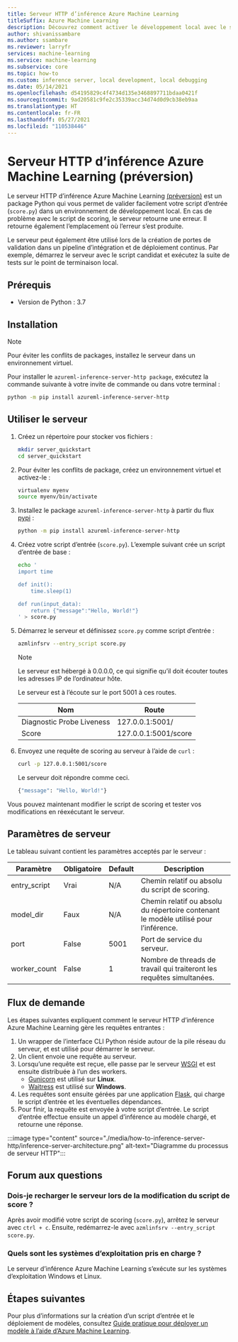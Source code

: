 ```yaml
---
title: Serveur HTTP d’inférence Azure Machine Learning
titleSuffix: Azure Machine Learning
description: Découvrez comment activer le développement local avec le serveur HTTP d’inférence Azure Machine Learning.
author: shivanissambare
ms.author: ssambare
ms.reviewer: larryfr
services: machine-learning
ms.service: machine-learning
ms.subservice: core
ms.topic: how-to
ms.custom: inference server, local development, local debugging
ms.date: 05/14/2021
ms.openlocfilehash: d54195829c4f4734d135e3468897711bdaa0421f
ms.sourcegitcommit: 9ad20581c9fe2c35339acc34d74d0d9cb38eb9aa
ms.translationtype: HT
ms.contentlocale: fr-FR
ms.lasthandoff: 05/27/2021
ms.locfileid: "110538446"
---
```

# <a name="azure-machine-learning-inference-http-server-preview"></a>Serveur HTTP d’inférence Azure Machine Learning (préversion)

Le serveur HTTP d’inférence Azure Machine Learning [(préversion)](https://azure.microsoft.com/support/legal/preview-supplemental-terms/) est un package Python qui vous permet de valider facilement votre script d’entrée (`score.py`) dans un environnement de développement local. En cas de problème avec le script de scoring, le serveur retourne une erreur. Il retourne également l’emplacement où l’erreur s’est produite.

Le serveur peut également être utilisé lors de la création de portes de validation dans un pipeline d’intégration et de déploiement continus. Par exemple, démarrez le serveur avec le script candidat et exécutez la suite de tests sur le point de terminaison local.

## <a name="prerequisites"></a>Prérequis

- Version de Python : 3.7

## <a name="installation"></a>Installation

> [!NOTE]
> Pour éviter les conflits de packages, installez le serveur dans un environnement virtuel.

Pour installer le `azureml-inference-server-http package`, exécutez la commande suivante à votre invite de commande ou dans votre terminal :

```bash
python -m pip install azureml-inference-server-http
```

## <a name="use-the-server"></a>Utiliser le serveur

1. Créez un répertoire pour stocker vos fichiers :

    ```bash
    mkdir server_quickstart
    cd server_quickstart
    ```

1. Pour éviter les conflits de package, créez un environnement virtuel et activez-le :

    ```bash
    virtualenv myenv
    source myenv/bin/activate
    ```

1. Installez le package `azureml-inference-server-http` à partir du flux [pypi](https://pypi.org/) :

    ```bash
    python -m pip install azureml-inference-server-http
    ```

1. Créez votre script d’entrée (`score.py`). L’exemple suivant crée un script d’entrée de base :

    ```bash
    echo '
    import time

    def init():
        time.sleep(1)

    def run(input_data):
        return {"message":"Hello, World!"}
    ' > score.py
    ```

1. Démarrez le serveur et définissez `score.py` comme script d’entrée :

    ```bash
    azmlinfsrv --entry_script score.py
    ```

    > [!NOTE]
    > Le serveur est hébergé à 0.0.0.0, ce qui signifie qu’il doit écouter toutes les adresses IP de l’ordinateur hôte.

    Le serveur est à l’écoute sur le port 5001 à ces routes.

    | Nom | Route|
    | --- | --- |
    | Diagnostic Probe Liveness | 127.0.0.1:5001/|
    | Score | 127.0.0.1:5001/score|

1. Envoyez une requête de scoring au serveur à l’aide de `curl` :

    ```bash
    curl -p 127.0.0.1:5001/score
    ```

    Le serveur doit répondre comme ceci.

    ```bash
    {"message": "Hello, World!"}
    ```

Vous pouvez maintenant modifier le script de scoring et tester vos modifications en réexécutant le serveur.

## <a name="server-parameters"></a>Paramètres de serveur

Le tableau suivant contient les paramètres acceptés par le serveur :

| Paramètre | Obligatoire | Default | Description |
| ---- | --- | ---- | ----|
| entry_script | Vrai | N/A | Chemin relatif ou absolu du script de scoring.|
| model_dir | Faux | N/A | Chemin relatif ou absolu du répertoire contenant le modèle utilisé pour l’inférence.
| port | False | 5001 | Port de service du serveur.|
| worker_count | False | 1 | Nombre de threads de travail qui traiteront les requêtes simultanées. |

## <a name="request-flow"></a>Flux de demande

Les étapes suivantes expliquent comment le serveur HTTP d’inférence Azure Machine Learning gère les requêtes entrantes :

1. Un wrapper de l’interface CLI Python réside autour de la pile réseau du serveur, et est utilisé pour démarrer le serveur.
1. Un client envoie une requête au serveur.
1. Lorsqu’une requête est reçue, elle passe par le serveur [WSGI](https://www.fullstackpython.com/wsgi-servers.html) et est ensuite distribuée à l’un des workers.
    - [Gunicorn](https://docs.gunicorn.org/) est utilisé sur __Linux__.
    - [Waitress](https://docs.pylonsproject.org/projects/waitress/) est utilisé sur __Windows__.
1. Les requêtes sont ensuite gérées par une application [Flask](https://flask.palletsprojects.com/), qui charge le script d’entrée et les éventuelles dépendances.
1. Pour finir, la requête est envoyée à votre script d’entrée. Le script d’entrée effectue ensuite un appel d’inférence au modèle chargé, et retourne une réponse.

:::image type="content" source="./media/how-to-inference-server-http/inference-server-architecture.png" alt-text="Diagramme du processus de serveur HTTP":::
## <a name="frequently-asked-questions"></a>Forum aux questions

### <a name="do-i-need-to-reload-the-server-when-changing-the-score-script"></a>Dois-je recharger le serveur lors de la modification du script de score ?

Après avoir modifié votre script de scoring (`score.py`), arrêtez le serveur avec `ctrl + c`. Ensuite, redémarrez-le avec `azmlinfsrv --entry_script score.py`.

### <a name="which-os-is-supported"></a>Quels sont les systèmes d’exploitation pris en charge ?

Le serveur d’inférence Azure Machine Learning s’exécute sur les systèmes d’exploitation Windows et Linux.

## <a name="next-steps"></a>Étapes suivantes

Pour plus d’informations sur la création d’un script d’entrée et le déploiement de modèles, consultez [Guide pratique pour déployer un modèle à l’aide d’Azure Machine Learning](how-to-deploy-and-where.md).